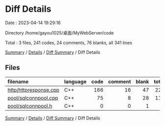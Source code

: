 # Diff Details

Date : 2023-04-14 19:29:16

Directory /home/gayou1025/桌面/MyWebServer/code

Total : 3 files,  241 codes, 24 comments, 76 blanks, all 341 lines

[Summary](results.md) / [Details](details.md) / [Diff Summary](diff.md) / Diff Details

## Files
| filename | language | code | comment | blank | total |
| :--- | :--- | ---: | ---: | ---: | ---: |
| [http/httpresponse.cpp](/http/httpresponse.cpp) | C++ | 166 | 16 | 47 | 229 |
| [pool/sqlconnpool.cpp](/pool/sqlconnpool.cpp) | C++ | 75 | 8 | 28 | 111 |
| [pool/sqlconnpool.h](/pool/sqlconnpool.h) | C++ | 0 | 0 | 1 | 1 |

[Summary](results.md) / [Details](details.md) / [Diff Summary](diff.md) / Diff Details